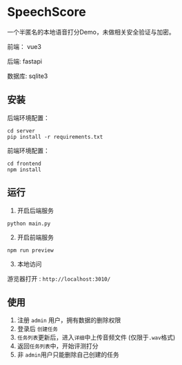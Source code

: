 # SpeechScore

一个半匿名的本地语音打分Demo，未做相关安全验证与加密。

前端： vue3

后端: fastapi

数据库: sqlite3

## 安装

后端环境配置：

```shell
cd server
pip install -r requirements.txt
```

前端环境配置：

```
cd frontend
npm install
```

## 运行

1. 开启后端服务

```shell
python main.py
```

2. 开启前端服务

```shell
npm run preview
```

3. 本地访问

游览器打开 : `http://localhost:3010/`

## 使用

1. 注册 `admin` 用户，拥有数据的删除权限
2. 登录后 `创建任务 `
3. `任务列表`更新后，进入`详细`中上传音频文件 (仅限于`.wav`格式)
4. 返回`任务列表`中，开始评测打分
5. 非 `admin`用户只能删除自己创建的任务


